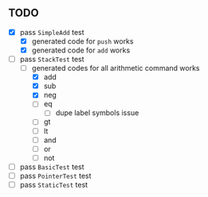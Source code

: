 ## TODO
- [x] pass `SimpleAdd` test
    - [x] generated code for `push` works
    - [x] generated code for `add` works
- [ ] pass `StackTest` test
    - [ ] generated codes for all arithmetic command works
        - [x] add
        - [x] sub
        - [x] neg
        - [ ] eq
            - [ ] dupe label symbols issue
        - [ ] gt
        - [ ] lt
        - [ ] and
        - [ ] or
        - [ ] not
- [ ] pass `BasicTest` test
- [ ] pass `PointerTest` test
- [ ] pass `StaticTest` test
